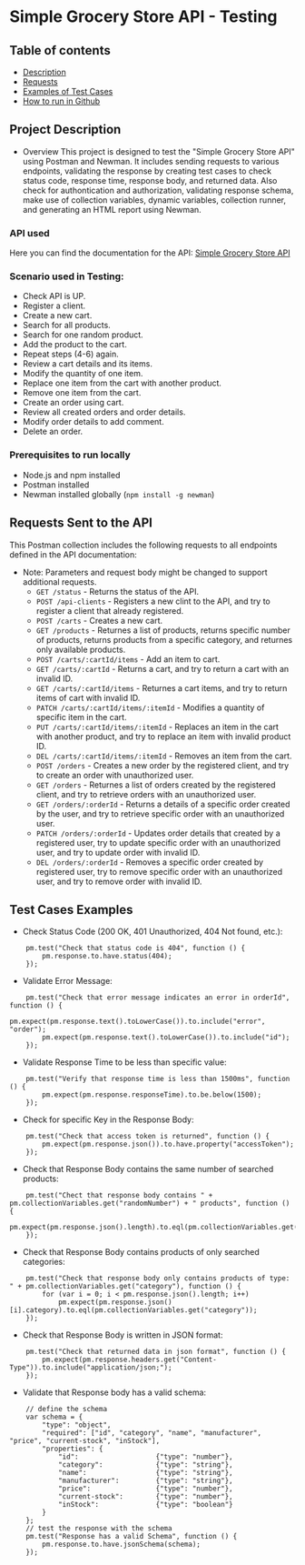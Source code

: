 # Simple Grocery Store API - Testing

## Table of contents
* [Description](#Project-Description)
* [Requests](#Requests-Sent-to-the-API)
* [Examples of Test Cases](#Test-Cases-Examples)
* [How to run in Github](#How-to-run-in-Github)



## Project Description
- Overview
  This project is designed to test the "Simple Grocery Store API" using Postman and Newman. It includes sending requests to various endpoints, validating the response by creating test cases to check status code, response time, response body, and returned data. Also check for authontication and authorization, validating response schema, make use of collection variables, dynamic variables, collection runner, and generating an HTML report using Newman.


### API used
  Here you can find the documentation for the API:
  [Simple Grocery Store API](https://github.com/vdespa/Postman-Complete-Guide-API-Testing/blob/main/simple-grocery-store-api.md)


### Scenario used in Testing:
- Check API is UP.
- Register a client.
- Create a new cart.
- Search for all products.
- Search for one random product.
- Add the product to the cart.
- Repeat steps (4-6) again.
- Review a cart details and its items.
- Modify the quantity of one item.
- Replace one item from the cart with another product.
- Remove one item from the cart.
- Create an order using cart.
- Review all created orders and order details.
- Modify order details to add comment.
- Delete an order.


### Prerequisites to run locally
  - Node.js and npm installed
  - Postman installed
  - Newman installed globally (`npm install -g newman`)



## Requests Sent to the API
  This Postman collection includes the following requests to all endpoints defined in the API documentation:
  * Note: Parameters and request body might be changed to support additional requests.
    + `GET /status` - Returns the status of the API.
    + `POST /api-clients` - Registers a new clint to the API, and try to register a client that already registered.
    + `POST /carts` - Creates a new cart.
    + `GET /products` - Returnes a list of products, returns specific number of products, returns products from a specific category, and returnes only available products.
    + `POST /carts/:cartId/items` - Add an item to cart.
    + `GET /carts/:cartId` - Returns a cart, and try to return a cart with an invalid ID.
    + `GET /carts/:cartId/items` - Returnes a cart items, and try to return items of cart with invalid ID.
    + `PATCH /carts/:cartId/items/:itemId` - Modifies a quantity of specific item in the cart.
    + `PUT /carts/:cartId/items/:itemId` - Replaces an item in the cart with another product, and try to replace an item with invalid product ID.
    + `DEL /carts/:cartId/items/:itemId` - Removes an item from the cart.
    + `POST /orders` - Creates a new order by the registered client, and try to create an order with unauthorized user.
    + `GET /orders` - Returnes a list of orders created by the registered client, and try to retrieve orders with an unauthorized user.
    + `GET /orders/:orderId` - Returns a details of a specific order created by the user, and try to retrieve specific order with an unauthorized user.
    + `PATCH /orders/:orderId` - Updates order details that created by a registered user, try to update specific order with an unauthorized user, and try to update order with invalid ID.
    + `DEL /orders/:orderId` - Removes a specific order created by registered user, try to remove specific order with an unauthorized user, and try to remove order with invalid ID.



## Test Cases Examples
+ Check Status Code (200 OK, 401 Unauthorized, 404 Not found, etc.):
```
	pm.test("Check that status code is 404", function () {
		pm.response.to.have.status(404);
	});
```
+ Validate Error Message:
```
	pm.test("Check that error message indicates an error in orderId", function () {
	    pm.expect(pm.response.text().toLowerCase()).to.include("error", "order");
	    pm.expect(pm.response.text().toLowerCase()).to.include("id");
	});
```
+ Validate Response Time to be less than specific value:
```
	pm.test("Verify that response time is less than 1500ms", function () {
	    pm.expect(pm.response.responseTime).to.be.below(1500);
	});
```
+ Check for specific Key in the Response Body:
```
	pm.test("Check that access token is returned", function () {
	    pm.expect(pm.response.json()).to.have.property("accessToken");
	});
```
+ Check that Response Body contains the same number of searched products:
```
	pm.test("Chect that response body contains " + pm.collectionVariables.get("randomNumber") + " products", function () {
	    pm.expect(pm.response.json().length).to.eql(pm.collectionVariables.get("randomNumber"));
	});
```
+ Check that Response Body contains products of only searched categories:
```
	pm.test("Check that response body only contains products of type: " + pm.collectionVariables.get("category"), function () {
	    for (var i = 0; i < pm.response.json().length; i++)
	        pm.expect(pm.response.json()[i].category).to.eql(pm.collectionVariables.get("category"));
	});
```
+ Check that Response Body is written in JSON format:
```
	pm.test("Check that returned data in json format", function () {
	    pm.expect(pm.response.headers.get("Content-Type")).to.include("application/json;");
	});
```
+ Validate that Response body has a valid schema:
```
	// define the schema
	var schema = {
	    "type": "object",
	    "required": ["id", "category", "name", "manufacturer", "price", "current-stock", "inStock"],
	    "properties": {
	        "id":                   {"type": "number"},
	        "category":             {"type": "string"},
	        "name":                 {"type": "string"},
	        "manufacturer":         {"type": "string"},
	        "price":                {"type": "number"},
	        "current-stock":        {"type": "number"},
	        "inStock":              {"type": "boolean"}
	    }
	};
	// test the response with the schema
	pm.test("Response has a valid Schema", function () {
	    pm.response.to.have.jsonSchema(schema);
	});
```








